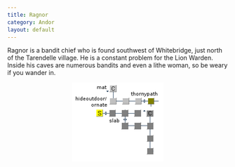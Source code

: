 ```yaml
---
title: Ragnor
category: Andor
layout: default
---
```


Ragnor is a bandit chief who is found southwest of Whitebridge, just north of
the Tarendelle village. He is a constant problem for the Lion Warden. Inside
his caves are numerous bandits and even a lithe woman, so be weary if you wander
in.

<div style="text-align: center">
<img src="/assets/ragnor.png" alt="ragnor map">
</div>
